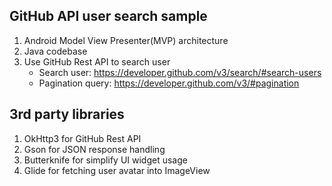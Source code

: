 ## GitHub API user search sample

1. Android Model View Presenter(MVP) architecture
2. Java codebase
3. Use GitHub Rest API to search user
   - Search user: https://developer.github.com/v3/search/#search-users
   - Pagination query: https://developer.github.com/v3/#pagination



## 3rd party libraries

1. OkHttp3 for GitHub Rest API
2. Gson for JSON response handling
3. Butterknife for simplify UI widget usage
4. Glide for fetching user avatar into ImageView
